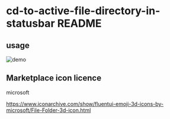 # cd-to-active-file-directory-in-statusbar README

## usage
![demo](https://github.com/nkn-ms/vscode-cd-to-active-file-directory/assets/29358090/2d9824e3-89ee-40da-bef4-6af942b13f9d)

## Marketplace icon licence
microsoft

https://www.iconarchive.com/show/fluentui-emoji-3d-icons-by-microsoft/File-Folder-3d-icon.html